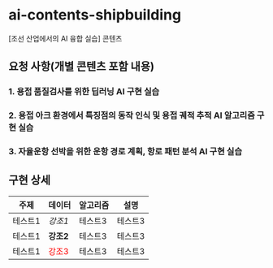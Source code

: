 # ai-contents-shipbuilding
[조선 산업에서의 AI 융합 실습] 콘텐츠

## 요청 사항(개별 콘텐츠 포함 내용)
### 1. 용접 품질검사를 위한 딥러닝 AI 구현 실습
### 2. 용접 아크 환경에서 특징점의 동작 인식 및 용접 궤적 추적 AI 알고리즘 구현 실습
### 3. 자율운항 선박을 위한 운항 경로 계획, 항로 패턴 분석 AI 구현 실습

## 구현 상세
|주제|데이터|알고리즘|설명|
|---|---|---|---|
|테스트1|*강조1*|테스트3|테스트3|
|테스트1|**강조2**|테스트3|테스트3|
|테스트1|<span style="color:red">강조3</span>|테스트3|테스트3|

